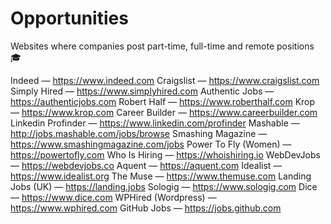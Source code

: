 # Opportunities

Websites where companies post part-time, full-time and remote positions 🎓

Indeed — https://www.indeed.com
Craigslist — https://www.craigslist.com
Simply Hired — https://www.simplyhired.com
Authentic Jobs — https://authenticjobs.com
Robert Half — https://www.roberthalf.com
Krop — https://www.krop.com
Career Builder — https://www.careerbuilder.com
Linkedin Profinder — https://www.linkedin.com/profinder
Mashable — http://jobs.mashable.com/jobs/browse
Smashing Magazine — https://www.smashingmagazine.com/jobs
Power To Fly (Women) — https://powertofly.com
Who Is Hiring — https://whoishiring.io
WebDevJobs — https://webdevjobs.co
Aquent — https://aquent.com
Idealist — https://www.idealist.org
The Muse — https://www.themuse.com
Landing Jobs (UK) — https://landing.jobs
Sologig — https://www.sologig.com
Dice — https://www.dice.com
WPHired (Wordpress) — https://www.wphired.com
GitHub Jobs — https://jobs.github.com
